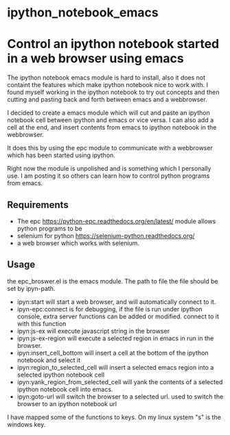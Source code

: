# ipython_notebook_emacs

Control an ipython notebook started in a web browser using emacs
================================================================

The ipython notebook emacs module is hard to install, also it does not containt the features which make ipython notebook nice to work with. I found myself working in the ipython notebook to try out concepts and then cutting and pasting back and forth between emacs and a webbrowser.

I decided to create a emacs module which will cut and paste an ipython notebook cell between ipython and emacs or vice versa. I can also add a cell at the end, and insert contents from emacs to ipython notebook in the webbrowser.

It does this by using the epc module to communicate with a webbrowser which has been started using ipython.

Right now the module is unpolished and is something which I personally use. I am posting it so others can learn how to control python programs from emacs.

Requirements
------------

* The epc <https://python-epc.readthedocs.org/en/latest/> module allows python programs to be 
* selenium for python https://selenium-python.readthedocs.org/
* a web browser which works with selenium.

Usage
-----

the epc_broswer.el is the emacs module. The path to file the file should be set by ipyn-path.

* ipyn:start will start a web browser, and will automatically connect to it.
* ipyn-epc:connect is for debugging, if the file is run under ipython console, extra server functions can be added or modified. connect to it with this function
* ipyn:js-ex will execute javascript string in the browser
* ipyn:js-ex-region will execute a selected region in emacs in run in the browser.
* ipyn:insert_cell_bottom will insert a cell at the bottom of the ipython notebook and select it
* ipyn:region_to_selected_cell will insert a selected emacs region into a selected ipython notebook cell
* ipyn:yank_region_from_selected_cell will yank the contents of a selected ipython notebook cell into emacs.
* ipyn:goto-url will switch the browser to a selected url. used to switch the browser to an ipython notebook url


I have mapped some of the functions to keys. On my linux system "s" is the windows key.

